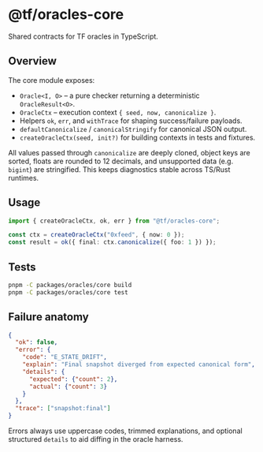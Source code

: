 # @tf/oracles-core

Shared contracts for TF oracles in TypeScript.

## Overview

The core module exposes:

- `Oracle<I, O>` – a pure checker returning a deterministic `OracleResult<O>`.
- `OracleCtx` – execution context `{ seed, now, canonicalize }`.
- Helpers `ok`, `err`, and `withTrace` for shaping success/failure payloads.
- `defaultCanonicalize` / `canonicalStringify` for canonical JSON output.
- `createOracleCtx(seed, init?)` for building contexts in tests and fixtures.

All values passed through `canonicalize` are deeply cloned, object keys are
sorted, floats are rounded to 12 decimals, and unsupported data (e.g. `bigint`)
are stringified. This keeps diagnostics stable across TS/Rust runtimes.

## Usage

```ts
import { createOracleCtx, ok, err } from "@tf/oracles-core";

const ctx = createOracleCtx("0xfeed", { now: 0 });
const result = ok({ final: ctx.canonicalize({ foo: 1 }) });
```

## Tests

```bash
pnpm -C packages/oracles/core build
pnpm -C packages/oracles/core test
```

## Failure anatomy

```json
{
  "ok": false,
  "error": {
    "code": "E_STATE_DRIFT",
    "explain": "Final snapshot diverged from expected canonical form",
    "details": {
      "expected": {"count": 2},
      "actual": {"count": 3}
    }
  },
  "trace": ["snapshot:final"]
}
```

Errors always use uppercase codes, trimmed explanations, and optional structured
`details` to aid diffing in the oracle harness.
